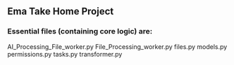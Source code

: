 ## Ema Take Home Project

### Essential files (containing core logic) are:

AI_Processing_File_worker.py
File_Processing_worker.py
files.py
models.py
permissions.py
tasks.py
transformer.py